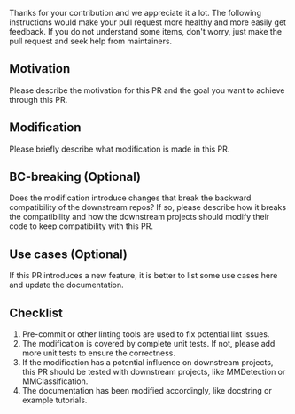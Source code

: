Thanks for your contribution and we appreciate it a lot. The following instructions would make your pull request more healthy and more easily get feedback. If you do not understand some items, don't worry, just make the pull request and seek help from maintainers.

## Motivation

Please describe the motivation for this PR and the goal you want to achieve through this PR.

## Modification

Please briefly describe what modification is made in this PR.

## BC-breaking (Optional)

Does the modification introduce changes that break the backward compatibility of the downstream repos?
If so, please describe how it breaks the compatibility and how the downstream projects should modify their code to keep compatibility with this PR.

## Use cases (Optional)

If this PR introduces a new feature, it is better to list some use cases here and update the documentation.

## Checklist

1. Pre-commit or other linting tools are used to fix potential lint issues.
2. The modification is covered by complete unit tests. If not, please add more unit tests to ensure the correctness.
3. If the modification has a potential influence on downstream projects, this PR should be tested with downstream projects, like MMDetection or MMClassification.
4. The documentation has been modified accordingly, like docstring or example tutorials.
